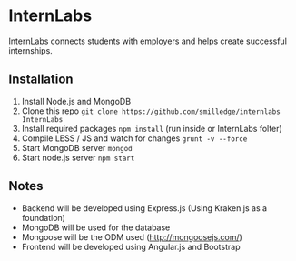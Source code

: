 InternLabs
==========

InternLabs connects students with employers and helps create successful internships.


## Installation
1. Install Node.js and MongoDB
2. Clone this repo `git clone https://github.com/smilledge/internlabs InternLabs`
3. Install required packages `npm install` (run inside or InternLabs folter)
4. Compile LESS / JS and watch for changes `grunt -v --force`
5. Start MongoDB server `mongod`
6. Start node.js server `npm start`


## Notes
 - Backend will be developed using Express.js (Using Kraken.js as a foundation)
 - MongoDB will be used for the database
 - Mongoose will be the ODM used (http://mongoosejs.com/)
 - Frontend will be developed using Angular.js and Bootstrap